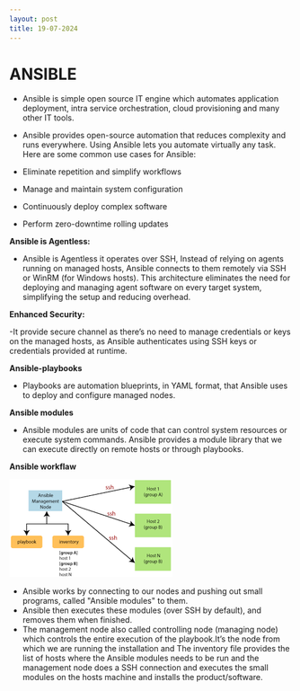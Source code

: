 ```yaml
---
layout: post
title: 19-07-2024
---
```


# ANSIBLE

- Ansible is simple open source IT engine which automates application deployment, intra service orchestration, cloud provisioning and many other IT tools.

- Ansible provides open-source automation that reduces complexity and runs everywhere. Using Ansible lets you automate virtually any task. Here are some common use cases for Ansible:

- Eliminate repetition and simplify workflows

- Manage and maintain system configuration

- Continuously deploy complex software

- Perform zero-downtime rolling updates

**Ansible is Agentless:**

- Ansible is Agentless it operates over SSH, Instead of relying on agents running on managed hosts, Ansible connects to them remotely via SSH or WinRM (for Windows hosts). This architecture eliminates the need for deploying and managing agent software on every target system, simplifying the setup and reducing overhead.

**Enhanced Security:**

-It provide secure channel as there’s no need to manage credentials or keys on the managed hosts, as Ansible authenticates using SSH keys or credentials provided at runtime.

**Ansible-playbooks**

- Playbooks are automation blueprints, in YAML format, that Ansible uses to deploy and configure managed nodes.

**Ansible modules**

- Ansible modules are units of code that can control system resources or execute system commands. Ansible provides a module library that we can execute directly on remote hosts or through playbooks. 


**Ansible workflaw**

![](../images/ansible.png)


- Ansible works by connecting to our nodes and pushing out small programs, called "Ansible modules" to them. 
- Ansible then executes these modules (over SSH by default), and removes them when finished.
- The management node also called controlling node (managing node) which controls the entire execution of the playbook.It’s the node from which we are running the installation and The inventory file provides the list of hosts where the Ansible modules needs to be run and the management node does a SSH connection and executes the small modules on the hosts machine and installs the product/software.




 



